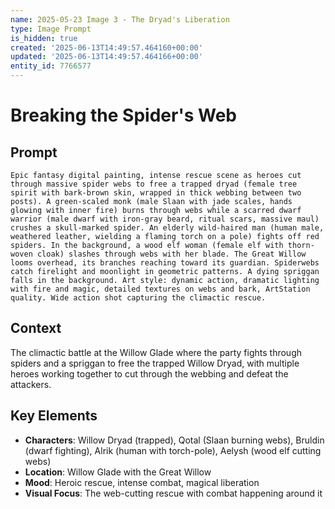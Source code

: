 ```yaml
---
name: 2025-05-23 Image 3 - The Dryad's Liberation
type: Image Prompt
is_hidden: true
created: '2025-06-13T14:49:57.464160+00:00'
updated: '2025-06-13T14:49:57.464166+00:00'
entity_id: 7766577
---
```


# Breaking the Spider's Web

## Prompt

```prompt
Epic fantasy digital painting, intense rescue scene as heroes cut through massive spider webs to free a trapped dryad (female tree spirit with bark-brown skin, wrapped in thick webbing between two posts). A green-scaled monk (male Slaan with jade scales, hands glowing with inner fire) burns through webs while a scarred dwarf warrior (male dwarf with iron-gray beard, ritual scars, massive maul) crushes a skull-marked spider. An elderly wild-haired man (human male, weathered leather, wielding a flaming torch on a pole) fights off red spiders. In the background, a wood elf woman (female elf with thorn-woven cloak) slashes through webs with her blade. The Great Willow looms overhead, its branches reaching toward its guardian. Spiderwebs catch firelight and moonlight in geometric patterns. A dying spriggan falls in the background. Art style: dynamic action, dramatic lighting with fire and magic, detailed textures on webs and bark, ArtStation quality. Wide action shot capturing the climactic rescue.
```

## Context

The climactic battle at the Willow Glade where the party fights through spiders and a spriggan to free the trapped Willow Dryad, with multiple heroes working together to cut through the webbing and defeat the attackers.

## Key Elements

- **Characters**: Willow Dryad (trapped), Qotal (Slaan burning webs), Bruldin (dwarf fighting), Alrik (human with torch-pole), Aelysh (wood elf cutting webs)
- **Location**: Willow Glade with the Great Willow
- **Mood**: Heroic rescue, intense combat, magical liberation
- **Visual Focus**: The web-cutting rescue with combat happening around it